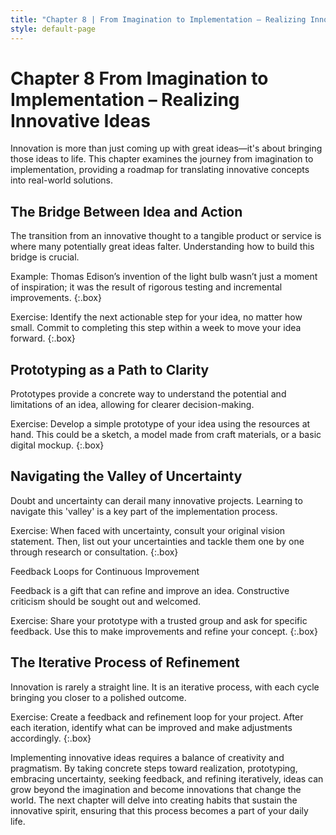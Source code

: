 ```yaml
---
title: "Chapter 8 | From Imagination to Implementation – Realizing Innovative Ideas"
style: default-page
---
```


# **Chapter 8** From Imagination to Implementation – Realizing Innovative Ideas

Innovation is more than just coming up with great ideas—it's about bringing those ideas to life. This chapter examines the journey from imagination to implementation, providing a roadmap for translating innovative concepts into real-world solutions.

## **The Bridge Between Idea and Action**

The transition from an innovative thought to a tangible product or service is where many potentially great ideas falter. Understanding how to build this bridge is crucial.

Example: Thomas Edison’s invention of the light bulb wasn’t just a moment of inspiration; it was the result of rigorous testing and incremental improvements.
{:.box}

Exercise: Identify the next actionable step for your idea, no matter how small. Commit to completing this step within a week to move your idea forward.
{:.box}

## **Prototyping as a Path to Clarity**

Prototypes provide a concrete way to understand the potential and limitations of an idea, allowing for clearer decision-making.

Exercise: Develop a simple prototype of your idea using the resources at hand. This could be a sketch, a model made from craft materials, or a basic digital mockup.
{:.box}

## **Navigating the Valley of Uncertainty**

Doubt and uncertainty can derail many innovative projects. Learning to navigate this 'valley' is a key part of the implementation process.

Exercise: When faced with uncertainty, consult your original vision statement. Then, list out your uncertainties and tackle them one by one through research or consultation.
{:.box}

Feedback Loops for Continuous Improvement

Feedback is a gift that can refine and improve an idea. Constructive criticism should be sought out and welcomed.

Exercise: Share your prototype with a trusted group and ask for specific feedback. Use this to make improvements and refine your concept.
{:.box}

## **The Iterative Process of Refinement**

Innovation is rarely a straight line. It is an iterative process, with each cycle bringing you closer to a polished outcome.

Exercise: Create a feedback and refinement loop for your project. After each iteration, identify what can be improved and make adjustments accordingly.
{:.box}

Implementing innovative ideas requires a balance of creativity and pragmatism. By taking concrete steps toward realization, prototyping, embracing uncertainty, seeking feedback, and refining iteratively, ideas can grow beyond the imagination and become innovations that change the world. The next chapter will delve into creating habits that sustain the innovative spirit, ensuring that this process becomes a part of your daily life.
